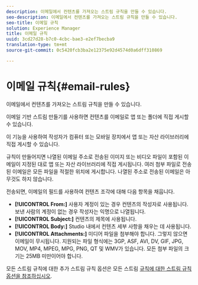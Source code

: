 ```yaml
---
description: 이메일에서 컨텐츠를 가져오는 스트림 규칙을 만들 수 있습니다.
seo-description: 이메일에서 컨텐츠를 가져오는 스트림 규칙을 만들 수 있습니다.
seo-title: 이메일 규칙
solution: Experience Manager
title: 이메일 규칙
uuid: 3cd27d28-b7c0-4cbc-bae3-e2ef7becba9
translation-type: tm+mt
source-git-commit: 0c5420fcb3ba2e12375e92d4574d0a6dff310869

---
```



# 이메일 규칙{#email-rules}

이메일에서 컨텐츠를 가져오는 스트림 규칙을 만들 수 있습니다.

이메일 기반 스트림 만들기를 사용하면 컨텐츠를 이메일로 앱 또는 폴더에 직접 게시할 수 있습니다.

이 기능을 사용하여 작성자가 컴퓨터 또는 모바일 장치에서 앱 또는 자산 라이브러리에 직접 게시할 수 있습니다.

규칙이 만들어지면 나열된 이메일 주소로 전송된 이미지 또는 비디오 파일이 포함된 이메일이 지정된 대로 앱 또는 자산 라이브러리에 직접 게시됩니다. 여러 첨부 파일로 전송된 이메일은 모든 파일을 적절한 위치에 게시합니다. 나열된 주소로 전송된 이메일은 아무것도 하지 않습니다.

전송되면, 이메일의 필드를 사용하여 컨텐츠 조각에 대해 다음 항목을 채웁니다.

* **[!UICONTROL From:]** 사용자 계정이 있는 경우 컨텐츠의 작성자로 사용됩니다. 보낸 사람의 계정이 없는 경우 작성자는 익명으로 나열됩니다.
* **[!UICONTROL Subject:]** 컨텐츠의 제목에 사용됩니다.
* **[!UICONTROL Body:]** Studio 내에서 컨텐츠 세부 사항을 채우는 데 사용됩니다.
* **[!UICONTROL Attachments:]** 미디어 파일을 첨부해야 합니다. 그렇지 않으면 이메일이 무시됩니다. 지원되는 파일 형식에는 3GP, ASF, AVI, DV, GIF, JPG, MOV, MP4, MPEG, MPG, PNG, QT 및 WMV가 있습니다. 모든 첨부 파일의 크기는 25MB 미만이어야 합니다.

모든 스트림 규칙에 대한 추가 스트림 규칙 옵션은 모든 스트림 [규칙에 대한 스트림 규칙 옵션을 참조하십시오](../c-streams/c-stream-rule-options-for-all-stream-rules.md#c_stream_rule_options_for_all_stream_rules).
